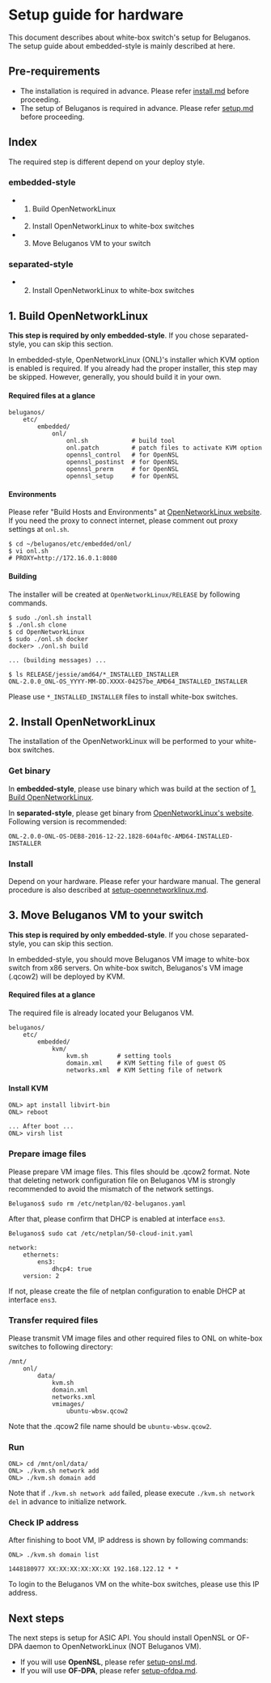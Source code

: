 # Setup guide for hardware
This document describes about white-box switch's setup for Beluganos. The setup guide about embedded-style is mainly described at here.

## Pre-requirements
- The installation is required in advance. Please refer [install.md](install.md) before proceeding.
- The setup of Beluganos is required in advance. Please refer [setup.md](setup.md) before proceeding.

## Index

The required step is different depend on your deploy style.

### embedded-style

- 1. Build OpenNetworkLinux
- 2. Install OpenNetworkLinux to white-box switches
- 3. Move Beluganos VM to your switch

### separated-style

- 2. Install OpenNetworkLinux to white-box switches

## 1. Build OpenNetworkLinux

**This step is required by only embedded-style**. If you chose separated-style, you can skip this section.

In embedded-style, OpenNetworkLinux (ONL)'s installer which KVM option is enabled is required. If you already had the proper installer, this step may be skipped. However, generally, you should build it in your own.

#### Required files at a glance

```
beluganos/
    etc/
        embedded/
            onl/
                onl.sh            # build tool
                onl.patch         # patch files to activate KVM option
                opennsl_control   # for OpenNSL
                opennsl_postinst  # for OpenNSL
                opennsl_prerm     # for OpenNSL
                opennsl_setup     # for OpenNSL
```

#### Environments

Please refer "Build Hosts and Environments" at [OpenNetworkLinux website](https://opennetlinux.org/docs/build). If you need the proxy to connect internet, please comment out proxy settings at `onl.sh`.

```
$ cd ~/beluganos/etc/embedded/onl/
$ vi onl.sh
# PROXY=http://172.16.0.1:8080
```

#### Building

The installer will be created at `OpenNetworkLinux/RELEASE` by following commands.

```
$ sudo ./onl.sh install
$ ./onl.sh clone
$ cd OpenNetworkLinux
$ sudo ./onl.sh docker
docker> ./onl.sh build

... (building messages) ...

$ ls RELEASE/jessie/amd64/*_INSTALLED_INSTALLER
ONL-2.0.0_ONL-OS_YYYY-MM-DD.XXXX-04257be_AMD64_INSTALLED_INSTALLER

```

Please use `*_INSTALLED_INSTALLER` files to install white-box switches. 

## 2. Install OpenNetworkLinux

The installation of the OpenNetworkLinux will be performed to your white-box switches.

### Get binary

In **embedded-style**, please use binary which was build at the section of [1. Build OpenNetworkLinux](#1-build-opennetworklinux).

In **separated-style**, please get binary from [OpenNetworkLinux's website](https://opennetlinux.org/binaries/). Following version is recommended:

```
ONL-2.0.0-ONL-OS-DEB8-2016-12-22.1828-604af0c-AMD64-INSTALLED-INSTALLER
```

### Install

Depend on your hardware. Please refer your hardware manual. The general procedure is also described at [setup-opennetworklinux.md](setup-opennetworklinux.md).

## 3. Move Beluganos VM to your switch

**This step is required by only embedded-style**. If you chose separated-style, you can skip this section.

In embedded-style, you should move Beluganos VM image to white-box switch from x86 servers. On white-box switch, Beluganos's VM image (.qcow2) will be deployed by KVM.

#### Required files at a glance

The required file is already located your Beluganos VM.

```
beluganos/
    etc/
        embedded/
            kvm/
                kvm.sh        # setting tools
                domain.xml    # KVM Setting file of guest OS
                networks.xml  # KVM Setting file of network
```

#### Install KVM

```
ONL> apt install libvirt-bin
ONL> reboot

... After boot ...
ONL> virsh list
```

### Prepare image files

Please prepare VM image files. This files should be .qcow2 format. Note that deleting network configuration file on Beluganos VM is strongly recommended to avoid the mismatch of the network settings.

```
Beluganos$ sudo rm /etc/netplan/02-beluganos.yaml
```

After that, please confirm that DHCP is enabled at interface `ens3`.

```
Beluganos$ sudo cat /etc/netplan/50-cloud-init.yaml

network:
    ethernets:
        ens3:
            dhcp4: true
    version: 2
```

If not, please create the file of netplan configuration to enable DHCP at interface `ens3`.

### Transfer required files

Please transmit VM image files and other required files to ONL on white-box switches to following directory:

```
/mnt/
    onl/
        data/
            kvm.sh
            domain.xml
            networks.xml
            vmimages/
                ubuntu-wbsw.qcow2
```

Note that the .qcow2 file name should be `ubuntu-wbsw.qcow2`.

### Run

```
ONL> cd /mnt/onl/data/
ONL> ./kvm.sh network add
ONL> ./kvm.sh domain add
```
Note that if `./kvm.sh network add` failed, please execute `./kvm.sh network del` in advance to initialize network.

### Check IP address

After finishing to boot VM, IP address is shown by following commands:

```
ONL> ./kvm.sh domain list

1448180977 XX:XX:XX:XX:XX:XX 192.168.122.12 * *
```

To login to the Beluganos VM on the white-box switches, please use this IP address.

## Next steps

The next steps is setup for ASIC API. You should install OpenNSL or OF-DPA daemon to OpenNetworkLinux (NOT Beluganos VM).

- If you will use **OpenNSL**, please refer [setup-onsl.md](setup-onsl.md).
- If you will use **OF-DPA**, please refer [setup-ofdpa.md](setup-ofdpa.md).
